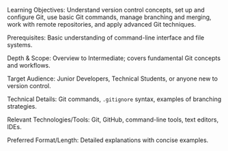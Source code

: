 Learning Objectives: Understand version control concepts, set up and configure Git, use basic Git commands, manage branching and merging, work with remote repositories, and apply advanced Git techniques.

Prerequisites: Basic understanding of command-line interface and file systems.

Depth & Scope: Overview to Intermediate; covers fundamental Git concepts and workflows.

Target Audience: Junior Developers, Technical Students, or anyone new to version control.

Technical Details: Git commands, `.gitignore` syntax, examples of branching strategies.

Relevant Technologies/Tools: Git, GitHub, command-line tools, text editors, IDEs.

Preferred Format/Length: Detailed explanations with concise examples.
